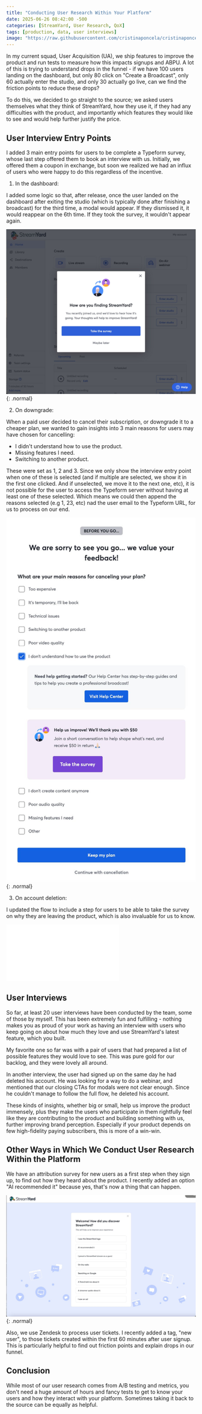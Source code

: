 ```yaml
---
title: "Conducting User Research Within Your Platform"
date: 2025-06-26 08:42:00 -500
categories: [StreamYard, User Research, QoX]
tags: [production, data, user interviews]
image: "https://raw.githubusercontent.com/cristinaponcela/cristinaponcela.github.io/refs/heads/main/assets/img/StreamYard/EntryPoints/survey.png"
---
```


In my current squad, User Acquisition (UA), we ship features to improve the product and run tests to measure how this impacts signups and ABPU. A lot of this is trying to understand drops in the funnel - if we have 100 users landing on the dashboard, but only 80 click on "Create a Broadcast", only 60 actually enter the studio, and only 30 actually go live, can we find the friction points to reduce these drops? 

To do this, we decided to go straight to the source; we asked users themselves what they think of StreamYard, how they use it, if they had any difficulties with the product, and importantly which features they would like to see and would help further justify the price.


## User Interview Entry Points

I added 3 main entry points for users to be complete a Typeform survey, whose last step offered them to book an interview with us. Initially, we offered them a coupon in exchange, but soon we realized we had an influx of users who were happy to do this regardless of the incentive.

1. In the dashboard:

I added some logic so that, after release, once the user landed on the dashboard after exiting the studio (which is typically done after finishing a broadcast) for the third time, a modal would appear. If they dismissed it, it would reappear on the 6th time. If they took the survey, it wouldn't appear again.

![Desktop View](/assets/img/StreamYard/EntryPoints/dashboard-entry-point.png){: .normal}


2. On downgrade:

When a paid user decided to cancel their subscription, or downgrade it to a cheaper plan, we wanted to gain insights into 3 main reasons for users may have chosen for cancelling:

- I didn't understand how to use the product.
- Missing features I need.
- Switching to another product. 

These were set as 1, 2 and 3. Since we only show the interview entry point when one of these is selected (and if multiple are selected, we show it in the first one clicked. And if unselected, we move it to the next one, etc), it is not possible for the user to access the Typeform server without having at least one of these selected. Which means we could then append the reasons selected (e.g 1, 23, etc) nad the user email to the Typeform URL, for us to process on our end.

![Desktop View](/assets/img/StreamYard/EntryPoints/downgrade-entry-point.png){: .normal}


3. On account deletion:

I updated the flow to include a step for users to be able to take the survey on why they are leaving the product, which is also invaluable for us to know.

<iframe class="embed-video" loading="lazy" src="/assets/img/StreamYard/EntryPoints/deletion-entry-point.mp4" frameborder="0" allow="accelerometer; autoplay; clipboard-write; encrypted-media; gyroscope; picture-in-picture" allowfullscreen=""></iframe>


## User Interviews

So far, at least 20 user interviews have been conducted by the team, some of those by myself. This has been extremely fun and fulfilling - nothing makes you as proud of your work as having an interview with users who keep going on about how much they love and use StreamYard's latest feature, which you built.

My favorite one so far was with a pair of users that had prepared a list of possible features they would love to see. This was pure gold for our backlog, and they were lovely all around.

In another interview, the user had signed up on the same day he had deleted his account. He was looking for a way to do a webinar, and mentioned that our closing CTAs for modals were not clear enough. Since he couldn't manage to follow the full flow, he deleted his account.

These kinds of insights, whether big or small, help us improve the product immensely, plus they make the users who participate in them rightfully feel like they are contributing to the product and building something with us, further improving brand perception. Especially if your product depends on few high-fidelity paying subscribers, this is more of a win-win.


## Other Ways in Which We Conduct User Research Within the Platform

We have an attribution survey for new users as a first step when they sign up, to find out how they heard about the product. I recently added an option "AI recommended it" because yes, that's now a thing that can happen.

![Desktop View](/assets/img/StreamYard/EntryPoints/attribution-survey.png){: .normal}


Also, we use Zendesk to process user tickets. I recently added a tag, "new user", to those tickets created within the first 60 minutes after user signup. This is particularly helpful to find out friction points and explain drops in our funnel.


## Conclusion

While most of our user research comes from A/B testing and metrics, you don't need a huge amount of hours and fancy tests to get to know your users and how they interact with your platform. Sometimes taking it back to the source can be equally as helpful.
